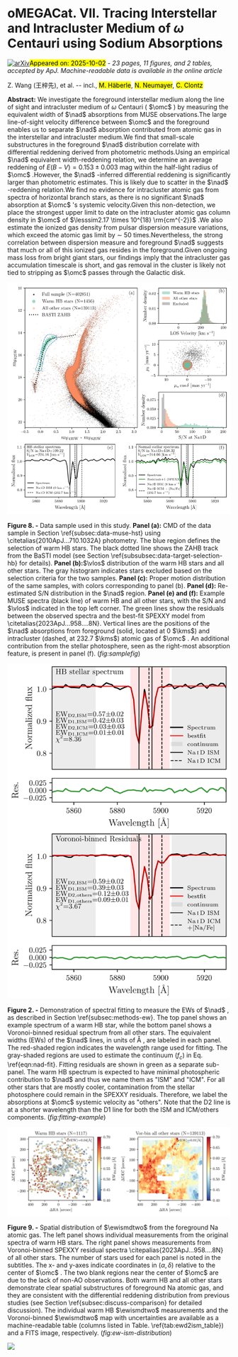 <div class="macros" style="visibility:hidden;">
$\newcommand{\ensuremath}{}$
$\newcommand{\xspace}{}$
$\newcommand{\object}[1]{\texttt{#1}}$
$\newcommand{\farcs}{{.}''}$
$\newcommand{\farcm}{{.}'}$
$\newcommand{\arcsec}{''}$
$\newcommand{\arcmin}{'}$
$\newcommand{\ion}[2]{#1#2}$
$\newcommand{\textsc}[1]{\textrm{#1}}$
$\newcommand{\hl}[1]{\textrm{#1}}$
$\newcommand{\footnote}[1]{}$
$\newcommand{\vdag}{(v)^\dagger}$
$\newcommand$
$\newcommand$
$\newcommand{\omc}{\omega Cen}$
$\newcommand{\ebv}{\ensuremath{E(B-V)}}$
$\newcommand{\nad}{\ensuremath{\mathrm{Na \textsc{i} D}}}$
$\newcommand{\nadtwo}{\ensuremath{\mathrm{Na \textsc{i} D_2}}}$
$\newcommand{\nadone}{\ensuremath{\mathrm{Na \textsc{i} D_1}}}$
$\newcommand{\snrnad}{\rm{S/N_{\ensuremath{\mathrm{Na \textsc{i} D}}}}}$
$\newcommand{\ewismdtwo}{\rm{EW}_{\rm{D2, ISM}}}$
$\newcommand{\ewismdone}{\rm{EW}_{\rm{D1, ISM}}}$
$\newcommand{\ewicmdtwo}{\rm{EW}_{\rm{D2, ICM}}}$
$\newcommand{\ewicmdone}{\rm{EW}_{\rm{D1, ICM}}}$
$\newcommand{\ewicmdoneul}{\rm{EW}_{\rm{D1, ICM}}^{\rm{upper}}}$
$\newcommand{\vlos}{V_{\rm LOS}}$
$\newcommand{\teff}{\ensuremath{T_{\mathrm{eff}}}}$
$\newcommand{\maspyr}{\rm{mas}~\rm{yr}^{-1}}$
$\newcommand{\perpixel}{\text{pix}^{-1}}$
$\newcommand{\maxperyr}{\rm{mas}~\rm{yr}^{-1}}$
$\newcommand{\angstrom}{\mbox{\normalfontÅ}}$
$\newcommand{\kms}{\rm{km~s^{-1}}}$</div>



<div id="title">

# oMEGACat. VII. Tracing Interstellar and Intracluster Medium of $\omega$ Centauri using Sodium Absorptions

</div>
<div id="comments">

[![arXiv](https://img.shields.io/badge/arXiv-2510.00330-b31b1b.svg)](https://arxiv.org/abs/2510.00330)<mark>Appeared on: 2025-10-02</mark> -  _23 pages, 11 figures, and 2 tables, accepted by ApJ. Machine-readable data is available in the online article_

</div>
<div id="authors">

Z. Wang (王梓先), et al. -- incl., <mark>M. Häberle</mark>, <mark>N. Neumayer</mark>, <mark>C. Clontz</mark>

</div>
<div id="abstract">

**Abstract:** We investigate the foreground interstellar medium along the line of sight and intracluster medium of $\omega$ Centauri ( $\omc$ ) by measuring the equivalent width of $\nad$ absorptions from MUSE observations.The large line-of-sight velocity difference between $\omc$ and the foreground enables us to separate $\nad$ absorption contributed from atomic gas in the interstellar and intracluster medium.We find that small-scale substructures in the foreground $\nad$ distribution correlate with differential reddening derived from photometric methods.Using an empirical $\nad$ equivalent width-reddening relation, we determine an average reddening of $E(B-V)=0.153\pm0.003$ mag within the half-light radius of $\omc$ .However, the $\nad$ -inferred differential reddening is significantly larger than photometric estimates. This is likely due to scatter in the $\nad$ -reddening relation.We find no evidence for intracluster atomic gas from spectra of horizontal branch stars, as there is no significant $\nad$ absorption at $\omc$ 's systemic velocity.Given this non-detection, we place the strongest upper limit to date on the intracluster atomic gas column density in $\omc$ of $\lesssim2.17 \times 10^{18} \rm{cm^{-2}}$ .We also estimate the ionized gas density from pulsar dispersion measure variations, which exceed the atomic gas limit by $\sim$ 50 times.Nevertheless, the strong correlation between dispersion measure and foreground $\nad$ suggests that much or all of this ionized gas resides in the foreground.Given ongoing mass loss from bright giant stars, our findings imply that the intracluster gas accumulation timescale is short, and gas removal in the cluster is likely not tied to stripping as $\omc$ passes through the Galactic disk.

</div>

<div id="div_fig1">

<img src="tmp_2510.00330/./CMD_rv_pm_samplev5.png" alt="Fig8" width="100%"/>

**Figure 8. -** 
Data sample used in this study.
**Panel (a):** CMD of the data sample in Section \ref{subsec:data-muse-hst} using \citetalias{2010ApJ...710.1032A} photometry.
The blue region defines the selection of warm HB stars.
The black dotted line shows the ZAHB track from the BaSTI model (see Section \ref{subsubsec:data-target-selection-hb} for details).
**Panel (b):**$\vlos$  distribution of the warm HB stars and all other stars. The gray histogram indicates stars excluded based on the selection criteria for the two samples.
**Panel (c):** Proper motion distribution of the same samples, with colors corresponding to panel (b).
**Panel (d):** Re-estimated S/N distribution in the $\nad$  region.
**Panel (e) and (f):** Example MUSE spectra (black line) of warm HB and all other stars, with the S/N and $\vlos$  indicated in the top left corner.
The green lines show the residuals between the observed spectra and the best-fit SPEXXY model from \citetalias{2023ApJ...958....8N}.
Vertical lines are the positions of the $\nad$  absorptions from foreground (solid, located at 0 $\kms$) and intracluster (dashed, at 232.7 $\kms$) atomic gas of $\omc$ .
An additional contribution from the stellar photosphere, seen as the right-most absorption feature, is present in panel (f).
 (*fig:samplefig*)

</div>
<div id="div_fig2">

<img src="tmp_2510.00330/./fitting_examplev2.png" alt="Fig2" width="100%"/>

**Figure 2. -** 
    Demonstration of spectral fitting to measure the EWs of $\nad$ , as described in Section \ref{subsec:methods-ew}.
    The top panel shows an example spectrum of a warm HB star, while the bottom panel shows a Voronoi-binned residual spectrum from all other stars.
    The equivalent widths (EWs) of the $\nad$  lines, in units of Å , are labeled in each panel.
    The red-shaded region indicates the wavelength range used for fitting.
    The gray-shaded regions are used to estimate the continuum ($f_{c}$) in Eq. \ref{eqn:nad-fit}.
    Fitting residuals are shown in green as a separate sub-panel.
    The warm HB spectrum is expected to have minimal photospheric contribution to $\nad$  and thus we name them as "ISM" and "ICM".
    For all other stars that are mostly cooler, contamination from the stellar photosphere could remain in the SPEXXY residuals.
    Therefore, we label the absorptions at $\omc$  systemic velocity as "others".
    Note that the D2 line is at a shorter wavelength than the D1 line for both the ISM and ICM/others components.
     (*fig:fitting-example*)

</div>
<div id="div_fig3">

<img src="tmp_2510.00330/./ew_2d_distribution.png" alt="Fig9" width="100%"/>

**Figure 9. -** 
    Spatial distribution of $\ewismdtwo$  from the foreground Na atomic gas.
    The left panel shows individual measurements from the original spectra of warm HB stars.
    The right panel shows measurements from Voronoi-binned SPEXXY residual spectra \citepalias{2023ApJ...958....8N} of all other stars.
    The number of stars used for each panel is noted in the subtitles.
    The x- and y-axes indicate coordinates in $(\alpha, \delta)$ relative to the center of $\omc$ .
    The two blank regions near the center of $\omc$  are due to the lack of non-AO observations.
    Both warm HB and all other stars demonstrate clear spatial substructures of foreground Na atomic gas, and they are consistent with the differential reddening distribution from previous studies (see Section \ref{subsec:discuss-comparison} for detailed discussion).
    The individual warm HB $\ewismdtwo$  measurements and the Voronoi-binned $\ewismdtwo$  map with uncertainties are available as a machine-readable table (columns listed in Table. \ref{tab:ewd2ism_table}) and a FITS image, respectively.
     (*fig:ew-ism-distribution*)

</div><div id="qrcode"><img src=https://api.qrserver.com/v1/create-qr-code/?size=100x100&data="https://arxiv.org/abs/2510.00330"></div>